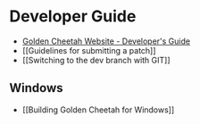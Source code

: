 # Developer Guide
* [Golden Cheetah Website - Developer's Guide](http://www.goldencheetah.org/developers-guide.html)
* [[Guidelines for submitting a patch]]
* [[Switching to the dev branch with GIT]]

## Windows
* [[Building Golden Cheetah for Windows]]
